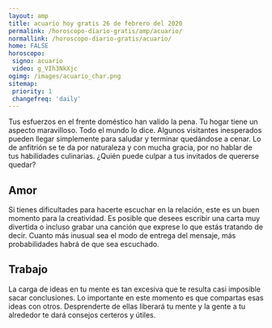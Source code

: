 ```yaml
---
layout: amp
title: acuario hoy gratis 26 de febrero del 2020 
permalink: /horoscopo-diario-gratis/amp/acuario/
normallink: /horoscopo-diario-gratis/acuario/
home: FALSE
horoscopo:
 signo: acuario
 video: g_VIh3NkXjc
ogimg: /images/acuario_char.png
sitemap:
 priority: 1
 changefreq: 'daily'
---
```



Tus esfuerzos en el frente doméstico han valido la pena. Tu hogar tiene un aspecto maravilloso. Todo el mundo lo dice. Algunos visitantes inesperados pueden llegar simplemente para saludar y terminar quedándose a cenar. Lo de anfitrión se te da por naturaleza y con mucha gracia, por no hablar de tus habilidades culinarias. ¿Quién puede culpar a tus invitados de quererse quedar?

## Amor

Si tienes dificultades para hacerte escuchar en la relación, este es un buen momento para la creatividad. Es posible que desees escribir una carta muy divertida o incluso grabar una canción que exprese lo que estás tratando de decir. Cuanto más inusual sea el modo de entrega del mensaje, más probabilidades habrá de que sea escuchado.

## Trabajo

La carga de ideas en tu mente es tan excesiva que te resulta casi imposible sacar conclusiones. Lo importante en este momento es que compartas esas ideas con otros. Desprenderte de ellas liberará tu mente y la gente a tu alrededor te dará consejos certeros y útiles.